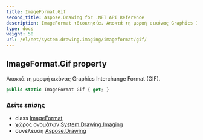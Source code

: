 ```yaml
---
title: ImageFormat.Gif
second_title: Aspose.Drawing for .NET API Reference
description: ImageFormat ιδιοκτησία. Αποκτά τη μορφή εικόνας Graphics Interchange Format GIF.
type: docs
weight: 50
url: /el/net/system.drawing.imaging/imageformat/gif/
---
```

## ImageFormat.Gif property

Αποκτά τη μορφή εικόνας Graphics Interchange Format (GIF).

```csharp
public static ImageFormat Gif { get; }
```

### Δείτε επίσης

* class [ImageFormat](../)
* χώρος ονομάτων [System.Drawing.Imaging](../../imageformat/)
* συνέλευση [Aspose.Drawing](../../../)



